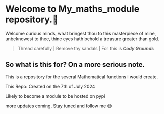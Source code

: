 # Welcome to My_maths_module repository.🎉
  Welcome curious minds, what bringest thou to this masterpiece of mine, unbeknowest to thee, thine eyes hath behold a treasure greater than gold.
  > Thread carefully | 
  > Remove thy sandals | 
  > For this is **_Cody Grounds_**
## So what is this for? On a more serious note.
This is a repository for the several Mathematical functions i would create.

This Repo: Created on the 7th of July 2024

Likely to become a module to be hosted on pypi

more updates coming, Stay tuned and follow me 😉

